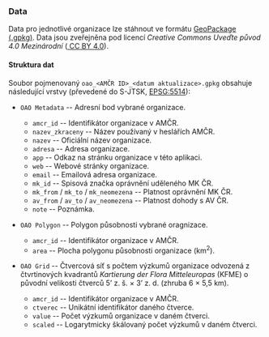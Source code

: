 ### Data

Data pro jednotlivé organizace lze stáhnout ve formátu [GeoPackage (.gpkg)](https://www.geopackage.org/). 
Data jsou zveřejněna pod licencí *Creative Commons Uveďte původ 4.0 Mezinárodní* 
([<i class="fab fa-creative-commons" role="presentation" aria-label="creative-commons icon"></i><i class="fab fa-creative-commons-by" role="presentation" aria-label="creative-commons-by icon"></i> CC BY 4.0](https://creativecommons.org/licenses/by/4.0/)).

#### Struktura dat

Soubor pojmenovaný `oao_<AMČR ID>_<datum aktualizace>.gpkg` obsahuje následující vrstvy (převedené do S-JTSK, [EPSG:5514](https://epsg.io/5514)):

- `OAO Metadata` -- Adresní bod vybrané organizace.

    - `amcr_id` -- Identifikátor organizace v AMČR.
    - `nazev_zkraceny` -- Název používaný v heslářích AMČR.
    - `nazev` -- Oficiální název organizace.
    - `adresa` -- Adresa organizace.
    - `app` -- Odkaz na stránku organizace v této aplikaci.
    - `web` -- Webové stránky organizace.
    - `email` -- Emailová adresa organizace.
    - `mk_id` -- Spisová značka oprávnění uděleného MK ČR.
    - `mk_from` / `mk_to` / `mk_neomezena` -- Platnost oprávnění MK ČR.
    - `av_from` / `av_to` / `av_neomezena` -- Platnost dohody s AV ČR.
    - `note` -- Poznámka.
    
- `OAO Polygon` -- Polygon působnosti vybrané oragnizace.
    
    - `amcr_id` -- Identifikátor organizace v AMČR.
    - `area` -- Plocha polygonu působnosti organizace (km<sup>2</sup>).
    
- `OAO Grid` -- Čtvercová síť s počtem výzkumů organizace odvozená z čtvrtinových kvadrantů *Kartierung der Flora Mitteleuropas* (KFME) 
 o původní velikosti čtverců 5’ z. š. × 3’ z. d. (zhruba 6 × 5,5 km).
 
    - `amcr_id` -- Identifikátor organizace v AMČR.
    - `ctverec` -- Unikátní identifikátor daného čtverce.
    - `value` -- Počet výzkumů organizace v daném čtverci.
    - `scaled` -- Logarytmicky škálovaný počet výzkumů v daném čtverci.

